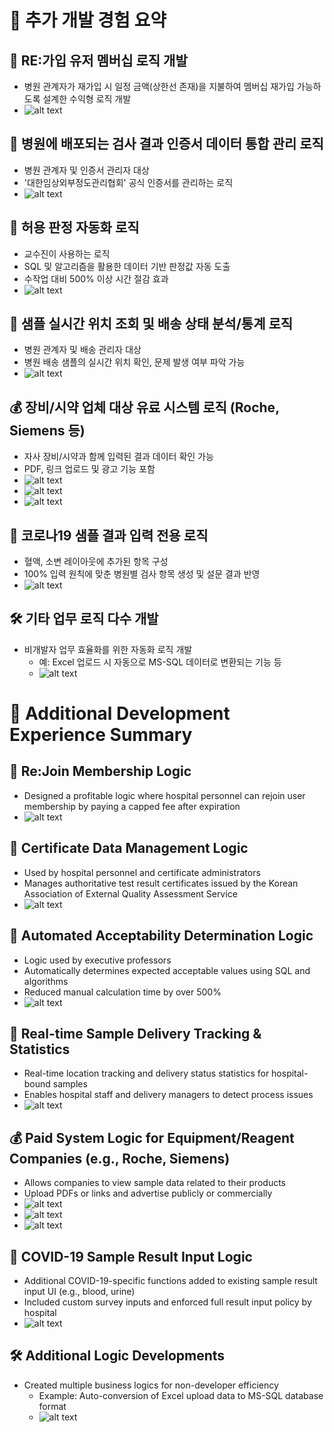 # 💼 추가 개발 경험 요약

## 🔁 RE:가입 유저 멤버십 로직 개발
- 병원 관계자가 재가입 시 일정 금액(상한선 존재)을 지불하여 멤버십 재가입 가능하도록 설계한 수익형 로직 개발
- ![alt text](../images/image-4.png)

## 📜 병원에 배포되는 검사 결과 인증서 데이터 통합 관리 로직
- 병원 관계자 및 인증서 관리자 대상
- '대한임상외부정도관리협회' 공식 인증서를 관리하는 로직
- ![alt text](../images/image-6.png)

## 🤖 허용 판정 자동화 로직
- 교수진이 사용하는 로직
- SQL 및 알고리즘을 활용한 데이터 기반 판정값 자동 도출
- 수작업 대비 500% 이상 시간 절감 효과
- ![alt text](./images/image-temp1.png)

## 🚚 샘플 실시간 위치 조회 및 배송 상태 분석/통계 로직
- 병원 관계자 및 배송 관리자 대상
- 병원 배송 샘플의 실시간 위치 확인, 문제 발생 여부 파악 가능
- ![alt text](../images/image-temp2.png)

## 💰 장비/시약 업체 대상 유료 시스템 로직 (Roche, Siemens 등)
- 자사 장비/시약과 함께 입력된 결과 데이터 확인 가능
- PDF, 링크 업로드 및 광고 기능 포함
- ![alt text](../images/image-temp3.png)
- ![alt text](../images/image-temp4.png)
- ![alt text](../images/image-temp5.png)

## 🦠 코로나19 샘플 결과 입력 전용 로직
- 혈액, 소변 레이아웃에 추가된 항목 구성
- 100% 입력 원칙에 맞춘 병원별 검사 항목 생성 및 설문 결과 반영
- ![alt text](../images/image-temp6.png)

## 🛠️ 기타 업무 로직 다수 개발
- 비개발자 업무 효율화를 위한 자동화 로직 개발
  - 예: Excel 업로드 시 자동으로 MS-SQL 데이터로 변환되는 기능 등
  - ![alt text](../images/image-temp7.png)

# 💼 Additional Development Experience Summary

## 🔁 Re:Join Membership Logic
- Designed a profitable logic where hospital personnel can rejoin user membership by paying a capped fee after expiration
- ![alt text](../images/image-5.png)

## 📜 Certificate Data Management Logic
- Used by hospital personnel and certificate administrators
- Manages authoritative test result certificates issued by the Korean Association of External Quality Assessment Service
- ![alt text](../images/image-7.png)

## 🤖 Automated Acceptability Determination Logic
- Logic used by executive professors
- Automatically determines expected acceptable values using SQL and algorithms
- Reduced manual calculation time by over 500%
- ![alt text](../images/image-temp1.png)

## 🚚 Real-time Sample Delivery Tracking & Statistics
- Real-time location tracking and delivery status statistics for hospital-bound samples
- Enables hospital staff and delivery managers to detect process issues
- ![alt text](../images/image-temp2.png)

## 💰 Paid System Logic for Equipment/Reagent Companies (e.g., Roche, Siemens)
- Allows companies to view sample data related to their products
- Upload PDFs or links and advertise publicly or commercially
- ![alt text](../images/image-temp3.png)
- ![alt text](../images/image-temp4.png)
- ![alt text](../images/image-temp5.png)

## 🦠 COVID-19 Sample Result Input Logic
- Additional COVID-19-specific functions added to existing sample result input UI (e.g., blood, urine)
- Included custom survey inputs and enforced full result input policy by hospital
- ![alt text](../images/image-temp6.png)

## 🛠️ Additional Logic Developments
- Created multiple business logics for non-developer efficiency
  - Example: Auto-conversion of Excel upload data to MS-SQL database format
  - ![alt text](../images/image-temp7.png)
  
